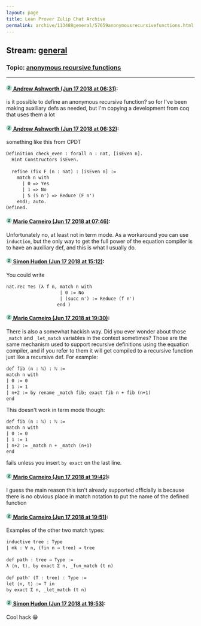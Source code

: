 ```yaml
---
layout: page
title: Lean Prover Zulip Chat Archive 
permalink: archive/113488general/57659anonymousrecursivefunctions.html
---
```


## Stream: [general](index.html)
### Topic: [anonymous recursive functions](57659anonymousrecursivefunctions.html)

---

#### [![Click to go to Zulip](../../assets/img/zulip2.png) Andrew Ashworth (Jun 17 2018 at 06:31)](https://leanprover.zulipchat.com/#narrow/stream/113488-general/topic/anonymous%20recursive%20functions/near/128191984):
is it possible to define an anonymous recursive function? so for I've been making auxiliary defs as needed, but I'm copying a development from coq that uses them a lot

#### [![Click to go to Zulip](../../assets/img/zulip2.png) Andrew Ashworth (Jun 17 2018 at 06:32)](https://leanprover.zulipchat.com/#narrow/stream/113488-general/topic/anonymous%20recursive%20functions/near/128192028):
something like this from CPDT
```coq
Definition check_even : forall n : nat, [isEven n].
  Hint Constructors isEven.

  refine (fix F (n : nat) : [isEven n] :=
    match n with
      | 0 => Yes
      | 1 => No
      | S (S n') => Reduce (F n')
    end); auto.
Defined.
```

#### [![Click to go to Zulip](../../assets/img/zulip2.png) Mario Carneiro (Jun 17 2018 at 07:46)](https://leanprover.zulipchat.com/#narrow/stream/113488-general/topic/anonymous%20recursive%20functions/near/128193830):
Unfortunately no, at least not in term mode. As a workaround you can use `induction`,  but the only way to get the full power of the equation compiler is to have an auxiliary def, and this is what I usually do.

#### [![Click to go to Zulip](../../assets/img/zulip2.png) Simon Hudon (Jun 17 2018 at 15:12)](https://leanprover.zulipchat.com/#narrow/stream/113488-general/topic/anonymous%20recursive%20functions/near/128204616):
You could write 

```lean
nat.rec Yes (λ f n, match n with 
                    | 0 := No
                    | (succ n') := Reduce (f n')
                   end )
```

#### [![Click to go to Zulip](../../assets/img/zulip2.png) Mario Carneiro (Jun 17 2018 at 19:30)](https://leanprover.zulipchat.com/#narrow/stream/113488-general/topic/anonymous%20recursive%20functions/near/128211341):
There is also a somewhat hackish way. Did you ever wonder about those `_match` and `_let_match` variables in the context sometimes? Those are the same mechanism used to support recursive definitions using the equation compiler, and if you refer to them it will get compiled to a recursive function just like a recursive def. For example:
```
def fib (n : ℕ) : ℕ :=
match n with
| 0 := 0
| 1 := 1
| n+2 := by rename _match fib; exact fib n + fib (n+1)
end
```
This doesn't work in term mode though:
```
def fib (n : ℕ) : ℕ :=
match n with
| 0 := 0
| 1 := 1
| n+2 := _match n + _match (n+1)
end
```
fails unless you insert `by exact` on the last line.

#### [![Click to go to Zulip](../../assets/img/zulip2.png) Mario Carneiro (Jun 17 2018 at 19:42)](https://leanprover.zulipchat.com/#narrow/stream/113488-general/topic/anonymous%20recursive%20functions/near/128211656):
I guess the main reason this isn't already supported officially is because there is no obvious place in match notation to put the name of the defined function

#### [![Click to go to Zulip](../../assets/img/zulip2.png) Mario Carneiro (Jun 17 2018 at 19:51)](https://leanprover.zulipchat.com/#narrow/stream/113488-general/topic/anonymous%20recursive%20functions/near/128211859):
Examples of the other two match types:
```
inductive tree : Type
| mk : ∀ n, (fin n → tree) → tree

def path : tree → Type :=
λ ⟨n, t⟩, by exact Σ n, _fun_match (t n)

def path' (T : tree) : Type :=
let ⟨n, t⟩ := T in
by exact Σ n, _let_match (t n)
```

#### [![Click to go to Zulip](../../assets/img/zulip2.png) Simon Hudon (Jun 17 2018 at 19:53)](https://leanprover.zulipchat.com/#narrow/stream/113488-general/topic/anonymous%20recursive%20functions/near/128211909):
Cool hack :grin:

